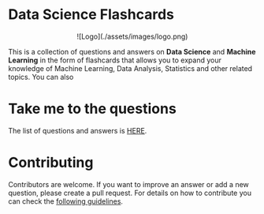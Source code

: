 # Data Science Flashcards

<p align="center">
![Logo](./assets/images/logo.png)
</p>

This is a collection of questions and answers on **Data Science** and **Machine Learning** in the form of flashcards that allows you
to expand your knowledge of Machine Learning, Data Analysis, Statistics and other related topics. You can also 

# Take me to the questions
The list of questions and answers is [HERE](https://klaus78.github.io/Data-Science-Flashcards). 

# Contributing
Contributors are welcome. If you want to improve an answer or add a new question, please create a pull request. For details on how to contribute you can check the [following guidelines](https://github.com/klaus78/Data-Science-Flashcards/blob/master/Contributing.md).
